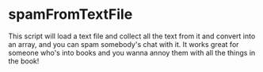 # spamFromTextFile
This script will load a text file and collect all the text from it and convert into an array, and you can spam somebody's chat with it. It works great for someone who's into books and you wanna annoy them with all the things in the book!
